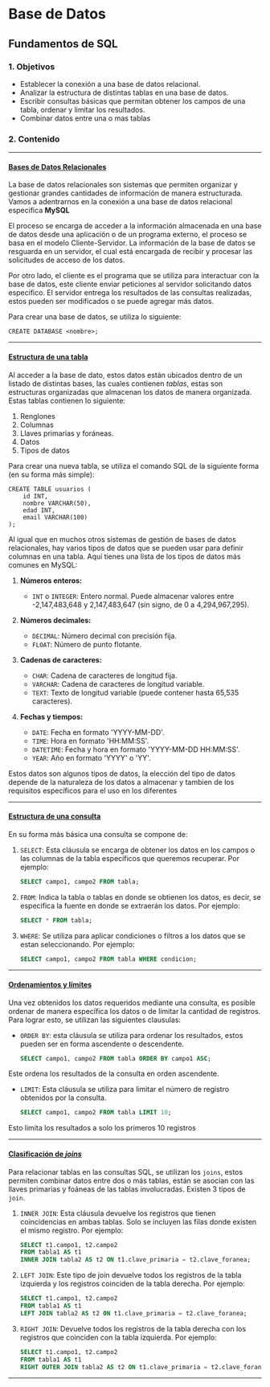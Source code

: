 # Base de Datos

## Fundamentos de SQL

### 1. Objetivos

- Establecer la conexión a una base de datos relacional.
- Analizar la estructura de distintas tablas en una base de datos.
- Escribir consultas básicas que permitan obtener los campos de una tabla, ordenar y limitar los resultados.
- Combinar datos entre una o mas tablas

### 2. Contenido

---

#### <ins>Bases de Datos Relacionales</ins>

La base de datos relacionales son sistemas que permiten organizar y gestionar grandes cantidades de información de manera estructurada.
Vamos a adentrarnos en la conexión a una base de datos relacional especifica __MySQL__

El proceso se encarga de acceder a la información almacenada en una base de datos desde una aplicación o de un programa externo, el proceso se basa en el modelo Cliente-Servidor. La información de la base de datos se resguarda en un servidor, el cual está encargada de recibir y procesar las solicitudes de acceso de los datos.

Por otro lado, el cliente es el programa que se utiliza para interactuar con la base de datos, este cliente enviar peticiones al servidor solicitando datos especifico. El servidor entrega los resultados de las consultas realizadas, estos pueden ser modificados o se puede agregar más datos. 

Para crear una base de datos, se utiliza lo siguiente:


    CREATE DATABASE <nombre>;

---

#### <ins>Estructura de una tabla</ins>

Al acceder a la base de dato, estos datos están ubicados dentro de un listado de distintas bases, las cuales contienen *tablas*, estas son estructuras organizadas que almacenan los datos de manera organizada. Estas tablas contienen lo siguiente:

1. Renglones
2. Columnas
3. Llaves primarias y foráneas.
4. Datos
5. Tipos de datos

Para crear una nueva tabla, se utiliza el comando SQL de la siguiente forma (en su forma más simple):


    CREATE TABLE usuarios (
        id INT,  
        nombre VARCHAR(50),   
        edad INT,    
        email VARCHAR(100)  
    );


Al igual que en muchos otros sistemas de gestión de bases de datos relacionales, hay varios tipos de datos que se pueden usar para definir columnas en una tabla. Aquí tienes una lista de los tipos de datos más comunes en MySQL:

1. **Números enteros:**
   - `INT` o `INTEGER`: Entero normal. Puede almacenar valores entre -2,147,483,648 y 2,147,483,647 (sin signo, de 0 a 4,294,967,295).

2. **Números decimales:**
   - `DECIMAL`: Número decimal con precisión fija.
   - `FLOAT`: Número de punto flotante.

3. **Cadenas de caracteres:**
   - `CHAR`: Cadena de caracteres de longitud fija.
   - `VARCHAR`: Cadena de caracteres de longitud variable.
   - `TEXT`: Texto de longitud variable (puede contener hasta 65,535 caracteres).

4. **Fechas y tiempos:**
   - `DATE`: Fecha en formato 'YYYY-MM-DD'.
   - `TIME`: Hora en formato 'HH:MM:SS'.
   - `DATETIME`: Fecha y hora en formato 'YYYY-MM-DD HH:MM:SS'.
   - `YEAR`: Año en formato 'YYYY' o 'YY'.

Estos datos son algunos tipos de datos, la elección del tipo de datos depende de la naturaleza de los datos a almacenar y tambien de los requisitos específicos para el uso en los diferentes 

---

#### <ins>Estructura de una consulta</ins>

En su forma más básica una consulta se compone de:

1. `SELECT`: Esta cláusula se encarga de obtener los datos en los campos o las columnas de la tabla específicos que queremos recuperar. Por ejemplo:

    ```sql
    SELECT campo1, campo2 FROM tabla;
    ```

2. `FROM`: Indica la tabla o tablas en donde se obtienen los datos, es decir, se especifica la fuente en donde se extraerán los datos. Por ejemplo:

    ```sql
    SELECT * FROM tabla;
    ```

3. `WHERE`: Se utiliza para aplicar condiciones o filtros a los datos que se estan seleccionando. Por ejemplo:

    ```sql
    SELECT campo1, campo2 FROM tabla WHERE condicion;
    ```

---

#### <ins>Ordenamientos y límites</ins>
Una vez obtenidos los datos requeridos mediante una consulta, es posible ordenar de manera específica los datos o de limitar la cantidad de registros. Para lograr esto, se utilizan las siguientes clausulas:

- `ORDER BY`: esta cláusula se utiliza para ordenar los resultados, estos pueden ser en forma ascendente o descendente.

    ```sql
    SELECT campo1, campo2 FROM tabla ORDER BY campo1 ASC;
    ```

Este ordena los resultados de la consulta en orden ascendente.

- `LIMIT`: Esta cláusula se utiliza para limitar el número de registro obtenidos por la consulta.

    ```sql
    SELECT campo1, campo2 FROM tabla LIMIT 10;
    ```

Esto limita los resultados a solo los primeros 10 registros

---

#### <ins>Clasificación de *joins*</ins>

Para relacionar tablas en las consultas SQL, se utilizan los `joins`, estos permiten combinar datos entre dos o más tablas, están se asocian con las llaves primarias y foáneas de las tablas involucradas. Existen 3 tipos de `join`.

1. `INNER JOIN`: Esta cláusula devuelve los registros que tienen coincidencias en ambas tablas. Solo se incluyen las filas donde existen el mismo registro. Por ejemplo:

    ```sql
    SELECT t1.campo1, t2.campo2 
    FROM tabla1 AS t1
    INNER JOIN tabla2 AS t2 ON t1.clave_primaria = t2.clave_foranea;
    ```

2. `LEFT JOIN`: Este tipo de join devuelve todos los registros de la tabla izquierda y los registros coinciden de la tabla derecha. Por ejemplo:

    ```sql
    SELECT t1.campo1, t2.campo2 
    FROM tabla1 AS t1
    LEFT JOIN tabla2 AS t2 ON t1.clave_primaria = t2.clave_foranea;

    ```

3. `RIGHT JOIN`: Devuelve todos los registros de la tabla derecha con los registros que coinciden con la tabla izquierda. Por ejemplo:

    ```sql
    SELECT t1.campo1, t2.campo2 
    FROM tabla1 AS t1
    RIGHT OUTER JOIN tabla2 AS t2 ON t1.clave_primaria = t2.clave_foranea;
    ```

---


